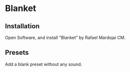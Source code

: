 # Blanket

## Installation

Open Software, and install "Blanket" by Rafael Mardojai CM.

## Presets

Add a blank preset without any sound.
